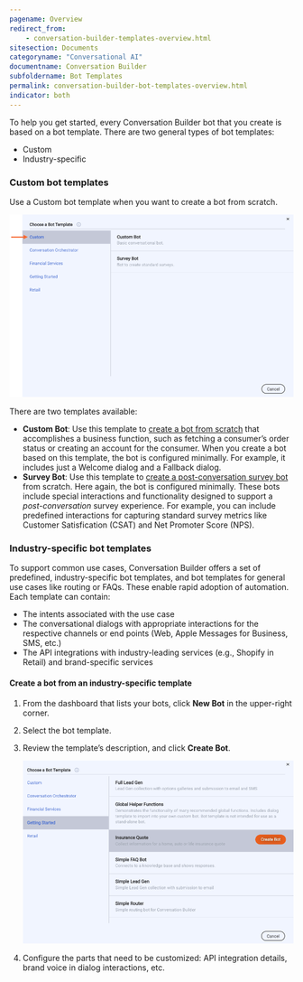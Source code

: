 ```yaml
---
pagename: Overview
redirect_from:
    - conversation-builder-templates-overview.html
sitesection: Documents
categoryname: "Conversational AI"
documentname: Conversation Builder
subfoldername: Bot Templates
permalink: conversation-builder-bot-templates-overview.html
indicator: both
---
```


To help you get started, every Conversation Builder bot that you create is based on a bot template. There are two general types of bot templates:

* Custom
* Industry-specific

### Custom bot templates

Use a Custom bot template when you want to create a bot from scratch.

<img loading="lazy" class="fancyimage" style="width:800px" src="img/ConvoBuilder/template_custom_types.png" alt="The Choose a Bot Template window, which shows the two custom types: custom and survey">

There are two templates available:

* **Custom Bot**: Use this template to [create a bot from scratch](conversation-builder-bots-custom-bots.html) that accomplishes a business function, such as fetching a consumer’s order status or creating an account for the consumer. When you create a bot based on this template, the bot is configured minimally. For example, it includes just a Welcome dialog and a Fallback dialog.
* **Survey Bot**: Use this template to [create a post-conversation survey bot](conversation-builder-bots-post-conversation-survey-bots.html) from scratch. Here again, the bot is configured minimally. These bots include special interactions and functionality designed to support a *post-conversation* survey experience. For example, you can include predefined interactions for capturing standard survey metrics like Customer Satisfication (CSAT) and Net Promoter Score (NPS).

### Industry-specific bot templates

To support common use cases, Conversation Builder offers a set of predefined, industry-specific bot templates, and bot templates for general use cases like routing or FAQs. These enable rapid adoption of automation. Each template can contain:

* The intents associated with the use case
* The conversational dialogs with appropriate interactions for the respective channels or end points (Web, Apple Messages for Business, SMS, etc.)
* The API integrations with industry-leading services (e.g., Shopify in Retail) and brand-specific services

#### Create a bot from an industry-specific template
1. From the dashboard that lists your bots, click **New Bot** in the upper-right corner.
2. Select the bot template.
3. Review the template’s description, and click **Create Bot**.

    <img loading="lazy" class="fancyimage" style="width:800px" src="img/ConvoBuilder/template_industry_specific.png" alt="The Choose a Bot Template window, which shows the list of industry-specific templates, one with the Create Bot button displayed">

4. Configure the parts that need to be customized: API integration details, brand voice in dialog interactions, etc.
